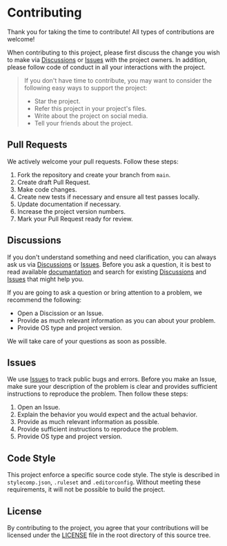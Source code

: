 # Contributing
Thank you for taking the time to contribute! All types of contributions are welcome!

When contributing to this project, please first discuss the change you wish to make via [Discussions](https://github.com/yakovypg/NetArgumentParser/discussions) or [Issues](https://github.com/yakovypg/NetArgumentParser/issues) with the project owners. In addition, please follow code of conduct in all your interactions with the project.

> If you don't have time to contribute, you may want to consider the following easy ways to support the project:
> - Star the project.
> - Refer this project in your project's files.
> - Write about the project on social media.
> - Tell your friends about the project.

## Pull Requests
We actively welcome your pull requests. Follow these steps:
1. Fork the repository and create your branch from `main`.
2. Create draft Pull Request.
3. Make code changes.
4. Create new tests if necessary and ensure all test passes locally.
5. Update documentation if necessary.
6. Increase the project version numbers.
7. Mark your Pull Request ready for review. 

## Discussions
If you don't understand something and need clarification, you can always ask us via [Discussions](https://github.com/yakovypg/NetArgumentParser/discussions) or [Issues](https://github.com/yakovypg/NetArgumentParser/issues). Before you ask a question, it is best to read available [documantation](DOCUMENTATION.md) and search for existing [Discussions](https://github.com/yakovypg/NetArgumentParser/discussions) and [Issues](https://github.com/yakovypg/NetArgumentParser/issues) that might help you.

If you are going to ask a question or bring attention to a problem, we recommend the following:
* Open a Discission or an Issue.
* Provide as much relevant information as you can about your problem.
* Provide OS type and project version.

We will take care of your questions as soon as possible.

## Issues
We use [Issues](https://github.com/yakovypg/NetArgumentParser/issues) to track public bugs and errors. Before you make an Issue, make sure your description of the problem is clear and provides sufficient instructions to reproduce the problem. Then follow these steps:
1. Open an Issue.
2. Explain the behavior you would expect and the actual behavior.
3. Provide as much relevant information as possible.
4. Provide sufficient instructions to reproduce the problem.
5. Provide OS type and project version.

## Code Style
This project enforce a specific source code style. The style is described in `stylecomp.json`, `.ruleset` and `.editorconfig`. Without meeting these requirements, it will not be possible to build the project.

## License
By contributing to the project, you agree that your contributions will be licensed under the [LICENSE](LICENSE) file in the root directory of this source tree.
